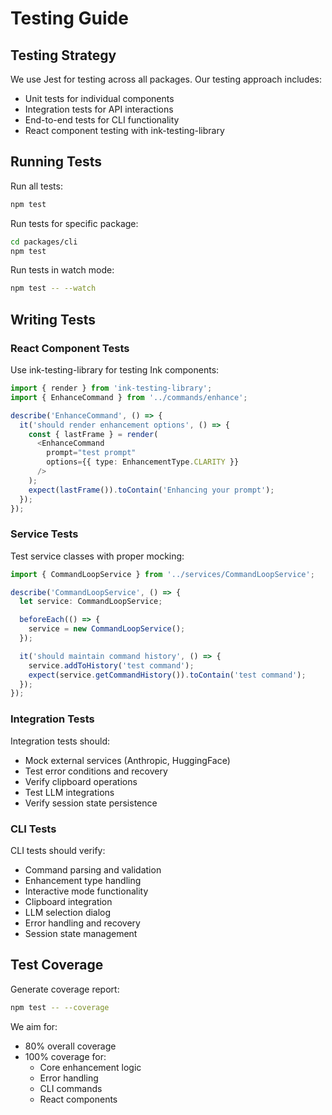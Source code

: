 # Testing Guide

## Testing Strategy

We use Jest for testing across all packages. Our testing approach includes:

- Unit tests for individual components
- Integration tests for API interactions
- End-to-end tests for CLI functionality
- React component testing with ink-testing-library

## Running Tests

Run all tests:
```bash
npm test
```

Run tests for specific package:
```bash
cd packages/cli
npm test
```

Run tests in watch mode:
```bash
npm test -- --watch
```

## Writing Tests

### React Component Tests

Use ink-testing-library for testing Ink components:

```typescript
import { render } from 'ink-testing-library';
import { EnhanceCommand } from '../commands/enhance';

describe('EnhanceCommand', () => {
  it('should render enhancement options', () => {
    const { lastFrame } = render(
      <EnhanceCommand 
        prompt="test prompt"
        options={{ type: EnhancementType.CLARITY }}
      />
    );
    expect(lastFrame()).toContain('Enhancing your prompt');
  });
});
```

### Service Tests

Test service classes with proper mocking:

```typescript
import { CommandLoopService } from '../services/CommandLoopService';

describe('CommandLoopService', () => {
  let service: CommandLoopService;

  beforeEach(() => {
    service = new CommandLoopService();
  });

  it('should maintain command history', () => {
    service.addToHistory('test command');
    expect(service.getCommandHistory()).toContain('test command');
  });
});
```

### Integration Tests

Integration tests should:
- Mock external services (Anthropic, HuggingFace)
- Test error conditions and recovery
- Verify clipboard operations
- Test LLM integrations
- Verify session state persistence

### CLI Tests

CLI tests should verify:
- Command parsing and validation
- Enhancement type handling
- Interactive mode functionality
- Clipboard integration
- LLM selection dialog
- Error handling and recovery
- Session state management

## Test Coverage

Generate coverage report:
```bash
npm test -- --coverage
```

We aim for:
- 80% overall coverage
- 100% coverage for:
  - Core enhancement logic
  - Error handling
  - CLI commands
  - React components


<!-- /web  http://127.0.0.1:5500/FormattedProblemStatement.html -->
<!-- /web  http://127.0.0.1:5500/RequirementsDocument.html --> 
<!-- /web  http://127.0.0.1:5500/SolutionDocument.html -->
<!-- /web  http://127.0.0.1:5500/Sprint-2DevTickets.html -->
<!-- /web  http://127.0.0.1:5500/.html-->
<!-- /web  http://127.0.0.1:5500/.html-->
